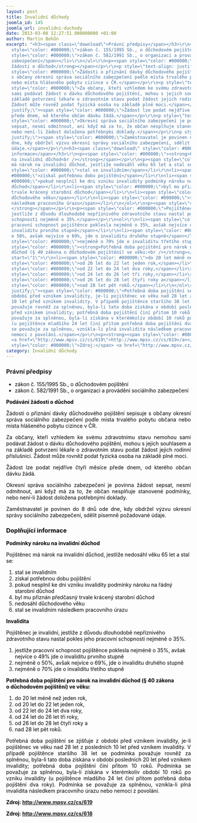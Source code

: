 ```yaml
---
layout: post
title: Invalidní důchody
joomla_id: 145
joomla_url: invalidni-duchody
date: 2013-03-08 12:27:51.000000000 +01:00
author: Martin Bohůn
excerpt: "<h3><span class=\"download\">Právní předpisy</span></h3>\r\n<ul>\r\n<li><span
  style=\"color: #000000;\">zákon č. 155/1995 Sb., o důchodovém pojištění</span></li>\r\n<li><span
  style=\"color: #000000;\">zákon č. 582/1991 Sb., o organizaci a provádění sociálního
  zabezpečení</span></li>\r\n</ul>\r\n<p><span style=\"color: #000000;\"><strong>Podávání
  žádosti o důchod</strong></span></p>\r\n<p style=\"text-align: justify;\"><span
  style=\"color: #000000;\">Žádosti o přiznání dávky důchodového pojištění sepisuje
  s občany okresní správa sociálního zabezpečení podle místa trvalého pobytu občana
  nebo místa hlášeného pobytu cizince v ČR.</span></p>\r\n<p style=\"text-align: justify;\"><span
  style=\"color: #000000;\">Za občany, kteří vzhledem ke svému zdravotnímu stavu nemohou
  sami podávat žádost o dávku důchodového pojištění, mohou s jejich souhlasem a na
  základě potvrzení lékaře o zdravotním stavu podat žádost jejich rodinní příslušníci.
  Žádost může rovněž podat fyzická osoba na základě plné moci.</span></p>\r\n<p style=\"text-align:
  justify;\"><span style=\"color: #000000;\">Žádost lze podat nejdříve čtyři měsíce
  přede dnem, od kterého občan dávku žádá.</span></p>\r\n<p style=\"text-align: justify;\"><span
  style=\"color: #000000;\">Okresní správa sociálního zabezpečení je povinna žádost
  sepsat, nesmí odmítnout, ani když má za to, že občan nesplňuje stanovené podmínky,
  nebo není-li žádost doložena potřebnými doklady.</span></p>\r\n<p style=\"text-align:
  justify;\"><span style=\"color: #000000;\">Zaměstnavatel je povinen do 8 dnů ode
  dne, kdy obdržel výzvu okresní správy sociálního zabezpečení, sdělit písemně požadované
  údaje.</span></p>\r\n<h3><span class=\"download\" style=\"color: #000000;\">Doplňující
  informace</span></h3>\r\n<p><span style=\"color: #000000;\"><strong>Podmínky nároku
  na invalidní důchod<br /></strong></span></p>\r\n<p><span style=\"color: #000000;\">Pojištěnec
  má nárok na invalidní důchod, jestliže nedosáhl věku 65 let a stal se:</span></p>\r\n<ol>\r\n<li><span
  style=\"color: #000000;\">stal se invalidním</span></li>\r\n<li><span style=\"color:
  #000000;\">získal potřebnou dobu pojištění</span></li>\r\n<li><span style=\"color:
  #000000;\">pokud nesplnil ke dni vzniku invalidity podmínky nároku na řádný starobní
  důchod</span></li>\r\n<li><span style=\"color: #000000;\">byl mu přiznán předčasný
  trvale krácený starobní důchod</span></li>\r\n<li><span style=\"color: #000000;\">nedosáhl
  důchodového věku</span></li>\r\n<li><span style=\"color: #000000;\">stal se invalidním
  následkem pracovního úrazu</span></li>\r\n</ol>\r\n<p><span style=\"color: #000000;\"><strong>Invalidita
  </strong></span></p>\r\n<p><span style=\"color: #000000;\">Pojištěnec je invalidní,
  jestliže z důvodu dlouhodobě nepříznivého zdravotního stavu nastal pokles jeho pracovní
  schopnosti nejméně o 35%.</span></p>\r\n<ol>\r\n<li><span style=\"color: #000000;\">jestliže
  pracovní schopnost pojištěnce poklesla nejméně o 35%, avšak nejvíce o 49% jde o
  invaliditu prvního stupně</span></li>\r\n<li><span style=\"color: #000000;\">nejméně
  o 50%, avšak nejvíce o 69%, jde o invaliditu druhého stupně</span></li>\r\n<li><span
  style=\"color: #000000;\">nejméně o 70% jde o invaliditu třetího stupně</span></li>\r\n</ol>\r\n<p><span
  style=\"color: #000000;\"><strong>Potřebná doba pojištění pro nárok na invalidní
  důchod (§ 40 zákona o důchodovém pojištění) ve věku:<br /></strong></span></p>\r\n<ol
  start=\"1\">\r\n<li><span style=\"color: #000000;\">do 20 let méně než jeden rok,</span></li>\r\n<li><span
  style=\"color: #000000;\">od 20 let do 22 let jeden rok,</span></li>\r\n<li><span
  style=\"color: #000000;\">od 22 let do 24 let dva roky,</span></li>\r\n<li><span
  style=\"color: #000000;\">od 24 let do 26 let tři roky,</span></li>\r\n<li><span
  style=\"color: #000000;\">od 26 let do 28 let čtyři roky a</span></li>\r\n<li><span
  style=\"color: #000000;\">nad 28 let pět roků.</span></li>\r\n</ol>\r\n<p style=\"text-align:
  justify;\"><span style=\"color: #000000;\">Potřebná doba pojištění se zjišťuje z
  období před vznikem invalidity, je-li pojištěnec ve věku nad 28 let z posledních
  10 let před vznikem invalidity. V případě pojištěnce staršího 38 let se podmínka
  považuje rovněž za splněnou, byla-li tato doba získána v období posledních 20 let
  před vznikem invalidity; potřebná doba pojištění činí přitom 10 roků. Podmínka se
  považuje za splněnou, byla-li získána v kterémkoliv období 10 roků po vzniku invalidity
  (u pojištěnce mladšího 24 let činí přitom potřebná doba pojištění dva roky). Podmínka
  se považuje za splněnou, vznikla-li plná invalidita následkem pracovního úrazu nebo
  nemoci z povolání.</span></p>\r\n<p><strong><span style=\"color: #000000;\">Zdroj:</span>
  <a href=\"http://www.mpsv.cz/cs/619\">http://www.mpsv.cz/cs/619</a></strong></p>\r\n<p><strong><span
  style=\"color: #000000;\">Zdroj:</span> <a href=\"http://www.mpsv.cz/cs/618\">http://www.mpsv.cz/cs/618</a></strong></p>"
category: Invalidní důchody
---
```

<h3><span class="download">Právní předpisy</span></h3>
<ul>
<li><span style="color: #000000;">zákon č. 155/1995 Sb., o důchodovém pojištění</span></li>
<li><span style="color: #000000;">zákon č. 582/1991 Sb., o organizaci a provádění sociálního zabezpečení</span></li>
</ul>
<p><span style="color: #000000;"><strong>Podávání žádosti o důchod</strong></span></p>
<p style="text-align: justify;"><span style="color: #000000;">Žádosti o přiznání dávky důchodového pojištění sepisuje s občany okresní správa sociálního zabezpečení podle místa trvalého pobytu občana nebo místa hlášeného pobytu cizince v ČR.</span></p>
<p style="text-align: justify;"><span style="color: #000000;">Za občany, kteří vzhledem ke svému zdravotnímu stavu nemohou sami podávat žádost o dávku důchodového pojištění, mohou s jejich souhlasem a na základě potvrzení lékaře o zdravotním stavu podat žádost jejich rodinní příslušníci. Žádost může rovněž podat fyzická osoba na základě plné moci.</span></p>
<p style="text-align: justify;"><span style="color: #000000;">Žádost lze podat nejdříve čtyři měsíce přede dnem, od kterého občan dávku žádá.</span></p>
<p style="text-align: justify;"><span style="color: #000000;">Okresní správa sociálního zabezpečení je povinna žádost sepsat, nesmí odmítnout, ani když má za to, že občan nesplňuje stanovené podmínky, nebo není-li žádost doložena potřebnými doklady.</span></p>
<p style="text-align: justify;"><span style="color: #000000;">Zaměstnavatel je povinen do 8 dnů ode dne, kdy obdržel výzvu okresní správy sociálního zabezpečení, sdělit písemně požadované údaje.</span></p>
<h3><span class="download" style="color: #000000;">Doplňující informace</span></h3>
<p><span style="color: #000000;"><strong>Podmínky nároku na invalidní důchod<br /></strong></span></p>
<p><span style="color: #000000;">Pojištěnec má nárok na invalidní důchod, jestliže nedosáhl věku 65 let a stal se:</span></p>
<ol>
<li><span style="color: #000000;">stal se invalidním</span></li>
<li><span style="color: #000000;">získal potřebnou dobu pojištění</span></li>
<li><span style="color: #000000;">pokud nesplnil ke dni vzniku invalidity podmínky nároku na řádný starobní důchod</span></li>
<li><span style="color: #000000;">byl mu přiznán předčasný trvale krácený starobní důchod</span></li>
<li><span style="color: #000000;">nedosáhl důchodového věku</span></li>
<li><span style="color: #000000;">stal se invalidním následkem pracovního úrazu</span></li>
</ol>
<p><span style="color: #000000;"><strong>Invalidita </strong></span></p>
<p><span style="color: #000000;">Pojištěnec je invalidní, jestliže z důvodu dlouhodobě nepříznivého zdravotního stavu nastal pokles jeho pracovní schopnosti nejméně o 35%.</span></p>
<ol>
<li><span style="color: #000000;">jestliže pracovní schopnost pojištěnce poklesla nejméně o 35%, avšak nejvíce o 49% jde o invaliditu prvního stupně</span></li>
<li><span style="color: #000000;">nejméně o 50%, avšak nejvíce o 69%, jde o invaliditu druhého stupně</span></li>
<li><span style="color: #000000;">nejméně o 70% jde o invaliditu třetího stupně</span></li>
</ol>
<p><span style="color: #000000;"><strong>Potřebná doba pojištění pro nárok na invalidní důchod (§ 40 zákona o důchodovém pojištění) ve věku:<br /></strong></span></p>
<ol start="1">
<li><span style="color: #000000;">do 20 let méně než jeden rok,</span></li>
<li><span style="color: #000000;">od 20 let do 22 let jeden rok,</span></li>
<li><span style="color: #000000;">od 22 let do 24 let dva roky,</span></li>
<li><span style="color: #000000;">od 24 let do 26 let tři roky,</span></li>
<li><span style="color: #000000;">od 26 let do 28 let čtyři roky a</span></li>
<li><span style="color: #000000;">nad 28 let pět roků.</span></li>
</ol>
<p style="text-align: justify;"><span style="color: #000000;">Potřebná doba pojištění se zjišťuje z období před vznikem invalidity, je-li pojištěnec ve věku nad 28 let z posledních 10 let před vznikem invalidity. V případě pojištěnce staršího 38 let se podmínka považuje rovněž za splněnou, byla-li tato doba získána v období posledních 20 let před vznikem invalidity; potřebná doba pojištění činí přitom 10 roků. Podmínka se považuje za splněnou, byla-li získána v kterémkoliv období 10 roků po vzniku invalidity (u pojištěnce mladšího 24 let činí přitom potřebná doba pojištění dva roky). Podmínka se považuje za splněnou, vznikla-li plná invalidita následkem pracovního úrazu nebo nemoci z povolání.</span></p>
<p><strong><span style="color: #000000;">Zdroj:</span> <a href="http://www.mpsv.cz/cs/619">http://www.mpsv.cz/cs/619</a></strong></p>
<p><strong><span style="color: #000000;">Zdroj:</span> <a href="http://www.mpsv.cz/cs/618">http://www.mpsv.cz/cs/618</a></strong></p>

